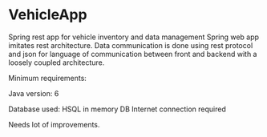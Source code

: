 # VehicleApp
Spring rest app for vehicle inventory and data management
Spring web app imitates rest architecture. Data communication is done using rest protocol and json for language of communication between front and backend with a loosely coupled architecture.

Minimum requirements:

Java version: 6

Database used: HSQL in memory DB
Internet connection required


Needs lot of improvements.
